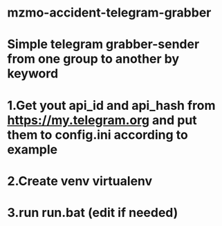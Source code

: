 # mzmo-accident-telegram-grabber

# Simple telegram grabber-sender from one group to another by keyword

# 1.Get yout api_id and api_hash from https://my.telegram.org and put them to config.ini according to example
# 2.Create venv virtualenv
# 3.run run.bat (edit if needed)
